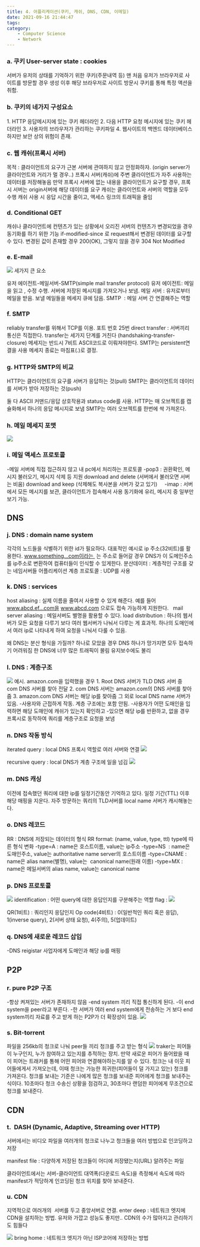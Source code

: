 ```yaml
---
title: 4. 어플리케이션(쿠키, 캐쉬, DNS, CDN, 이메일)
date: 2021-09-16 21:44:47
tags:
category:
    - Computer Science
    - Network
---
```

### a. 쿠키 User-server state : cookies
서버가 유저의 상태를 기억하기 위한 쿠키(주문내역 등)
맨 처음 유저가 브라우저로 사이트를 방문할 경우 생성
이후 해당 브라우저로 사이트 방문시 쿠키를 통해 특정 액션을 취함.

### b. 쿠키의 네가지 구성요소
1\. HTTP 응답메시지에 있는 쿠키 헤더라인
2\. 다음 HTTP 요청 메시지에 있는 쿠키 헤더라인
3\. 사용자의 브라우저가 관리하는 쿠키파일
4\. 웹사이트의 백엔드 데이터베이스
하지만 보안 상의 위험이 존재.

### c. 웹 캐쉬(프록시 서버)
목적 : 클라이언트의 요구가 근본 서버에 관여하지 않고 안정화하자.
(origin server가 클라이언트와 거리가 멀 경우..)
프록시 서버(캐쉬)에 주변 클라이언트가 자주 사용하는 데이터를 저장해놓음
만약 프록시 서버에 없는 내용을 클라이언트가 요구할 경우,
프록시 서버는 origin서버에 해당 데이터를 요구
캐쉬는 클라이언트와 서버의 역할을 모두 수행
캐쉬 사용 시 응답 시간을 줄이고, 액세스 링크의 트래픽을 줄임

### d. Conditional GET
캐쉬나 클라이언트에 컨텐츠가 있는 상황에서
오리진 서버의 컨텐츠가 변경되었을 경우 동기화를 하기 위한 기능
if-modified-since <date>로 request해서 변경된 데이터를 요구할 수 있다.
변경된 값이 존재할 경우 200(OK), 그렇지 않을 경우 304 Not Modified

### e. E-mail
![](/img/network/network4-1.png)
세가지 큰 요소

유저 에이전트-메일서버-SMTP(simple mail transfer protocol)
유저 에이전트: 메일을 읽고 , 수정 수행. 서버에 저장된 메시지를 가져오거나 보냄.
메일 서버 : 유저로부터 메일을 받음. 보낼 메일들을 메세지 큐에 담음.
SMTP  : 메일 서버 간 연결해주는 역할

### f. SMTP
reliably transfer를 위해서 TCP를 이용. 포트 번호 25번
direct transfer : 서버끼리 통신은 직접한다.
transfer는 세가지 단계를 거친다 (handshaking-transfer-closure)
메세지는 반드시 7비트 ASCII코드로 이뤄져야한다.
SMTP는 persistent연결을 사용
메세지 종료는 마침표(.)로 결정.

### g. HTTP와 SMTP의 비교
HTTP는 클라이언트의 요구를 서버가 응답하는 것(pull)
SMTP는 클라이언트의 데이터를 서버가 받아 저장하는 것(push)

둘 다 ASCII 커맨드/응답 상호작용과 status code를 사용.
HTTP는 매 오브젝트를 캡슐화해서 하나의 응답 메시지로 보냄
SMTP는 여러 오브젝트를 한번에 싹 가져온다.

### h. 메일 메세지 포맷
![](/img/network/network4-2.png)

### i. 메일 액세스 프로토콜
\-메일 서버에 직접 접근하지 않고 내 pc에서 처리하는 프로토콜
\-pop3 : 권환확인, 메시지 불러오기, 메시지 삭제 등 지원
download and delete (서버에서 불러오면 서버는 비움)
download and keep (삭제해도 복사본을 서버가 갖고 있기)    
\-imap : 서버에서 모든 메시지를 보관, 클라이언트가 접속해서 사용
동기화에 유리, 메시지 중 일부만 보기 가능.

## DNS

### j. DNS : domain name system
각각의 노드들을 식별하기 위한 id가 필요하다.
대표적인 예시로 ip 주소(32비트)를 활용한다.
www.something...com이라는  는 주소로 들어갈 경우
DNS가 이 도메인주소를 ip주소로 변환하여 컴퓨터들이 인식할 수 있게한다.
분산데이터 : 계층적인 구조를 갖는 네임서버들
어플리케이션 계층 프로토콜 : UDP를 사용

### k. DNS : services
host aliasing : 실제 이름을 줄여서 사용할 수 있게 해준다.
예를 들어 www.abcd.ef...com을 www.abcd.com 으로도 접속 가능하게 지원한다.  
mail server aliasing : 메일서버도 별명을 활용할 수 있다.
load distribution : 하나의 웹서버가 모든 요청을 다루기 보다 여러 웹서버가 나눠서 다루는 게 효과적.
하나의 도매인에서 여러 ip로 나타내게 하여 요청을 나눠서 다룰 수 있음.

왜 DNS는 분산 형식을 가질까?
하나로 모았을 경우 DNS 하나가 망가지면 모두 접속하기 어려워짐
한 DNS에 너무 많은 트래픽이 몰림
유지보수에도 불리

### l. DNS : 계층구조
![](/img/network/network4-3.png)
예시. amazon.com을 입력했을 경우
1\. Root DNS 서버가 TLD DNS 서버 중 com DNS 서버를 찾아 전달
2\. com DNS 서버는 amazon.com의 DNS 서버를 찾아줌
3\. amazon.com DNS 서버는 해당 ip를 찾아줌
그 외로 local DNS name 서버가 있음.
\-사용자와 근접하게 작동. 계층 구조에는 포함 안됨.
\-사용자가 어떤 도매인을 입력하면 해당 도매인에 캐쉬가 있는지 확인하고
\-있으면 해당 ip를 반환하고, 없을 경우 프록시로 동작하여 쿼리를 계층구조로 요청을 보냄

### n. DNS 작동 방식
iterated query : local DNS 프록시 역할로 여러 서버와 연결
![](/img/network/network4-4.png)

recursive query : local DNS가 계층 구조에 일을 넘김
![](/img/network/network4-5.png)

### m. DNS 캐싱
이전에 접속했던 쿼리에 대한 ip를 일정기간동안 기억하고 있다.
일정 기간(TTL) 이후 해당 매핑을 지운다.
자주 방문하는 쿼리의 TLD서버를 local name 서버가 캐시해놓는다.

### o. DNS 레코드
RR : DNS에 저장되는 데이터의 형식
RR format: (name, value, type, ttl)
type에 따른 형식 변화
\-type=A : name은 호스트이름, value는 ip주소
\-type=NS  : name은 도매인주소, value는 authoritative name server의 호스트이름
\-type=CNAME : name은 alias name(별명), value는  canonical name(원래 이름)
\-type=MX : name은 메일서버의 alias name, value는 canonical name

### p. DNS 프로토콜
![](/img/network/network4-6.png)
identification : 어떤 query에 대한 응답인지를 구분해주는 역할
flag :
![](/img/network/network4-7.png)

QR(1비트) : 쿼리인지 응답인지
Op code(4비트) : 0(일반적인 쿼리 혹은 응답), 1(inverse query), 2(서버 상태 요청), 4(주의), 5(업데이트)

### q. DNS에 새로운 레코드 삽입
\-DNS reigistar 사업자에게 도매인과 해당 ip를 매핑

## P2P

### r. pure P2P 구조
\-항상 켜져있는 서버가 존재하지 않음
\-end system 끼리 직접 통신하게 된다.
\-이 end system을 peer라고 부른다.
\-한 서버가 여러 end system에게 전송하는 거 보다 end system끼리 자료를 주고 받게 하는 P2P가 더 확장성이 있음.
![](/img/network/network4-8.png)

### s. Bit-torrent
파일을 256kb의 청크로 나눠 peer들 끼리 청크를 주고 받는 형식
![](/img/network/network4-9.png)
traker는 피어들이 누구인지, 누가 참여하고 있는지를 추적하는 장치.
만약 새로운 피어가 들어왔을 때 이 피어는 트래커를 통해 어떤 피어와 연결해야하는지를 알 수 있다.
청크는 내 이웃 피어들에게서 가져오는데, 이때 청크는 가능한 희귀한(피어들이 덜 가지고 있는) 청크를 가져온다.
청크를 보내는 기준은 나에게 많은 청크를 보내준 피어에게 청크를 보내주는 식이다.
10초마다 청크 수송신 상황을 점검하고, 30초마다 랜덤한 피어에게 무조건으로 청크를 보내준다.

## CDN
### t.  DASH (Dynamic, Adaptive, Streaming over HTTP)
서버에서는 비디오 파일을 여러개의 청크로 나누고
청크들을 여러 방법으로 인코딩하고 저장

manifest file : 다양하게 저장된 청크들이 어디에 저장됐는지(URL) 알려주는 파일

클라이언트에서는 서버-클라이언트 대역폭(다운로드 속도)을 측정해서
속도에 따라 manifest가 적당하게 인코딩된 청크 위치를 찾아 보내준다.

### u. CDN
지역적으로 여러개의  서버를 두고 중앙서버로 연결.
enter deep : 네트워크 엣지에 CDN을 설치하는 방법. 유저와 가깝고 성능도 좋지만..
CDN의 수가 많아지고 관리하기도 힘들다

![](/img/network/network4-10.png)
bring home : 네트워크 엣지가 아닌 ISP코어에 저장하는 방법